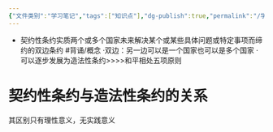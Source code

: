 ```yaml
---
{"文件类别":"学习笔记","tags":["知识点"],"dg-publish":true,"permalink":"/学习笔记studyup/知识点cheese/契约性条约/","dgPassFrontmatter":true,"created":"2024-09-23T22:19:18.019+08:00","updated":"2024-09-24T09:54:58.266+08:00"}
---
```


- 契约性条约实质两个或多个国家未来解决某个或某些具体问题或特定事项而缔约的双边条约 #背诵/概念 
·双边：另一边可以是一个国家也可以是多个国家
·可以逐步发展为造法性条约>>>>和平相处五项原则

# 契约性条约与造法性条约的关系
其区别只有理性意义，无实践意义